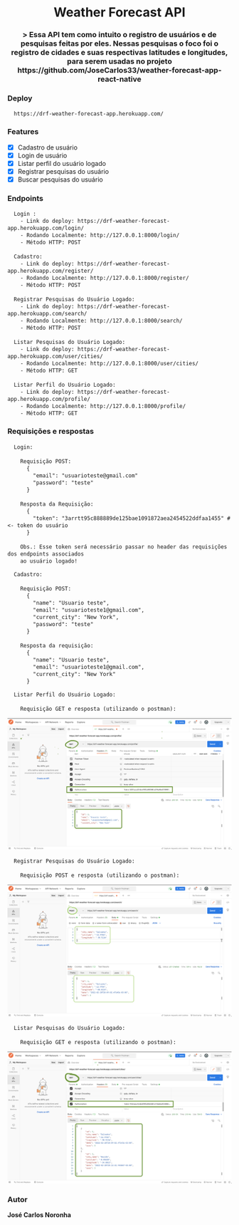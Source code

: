 <h1 align="center">
  Weather Forecast API
</h1>

<h3 align="center">>
  Essa API tem como intuito o registro de usuários e de pesquisas feitas por eles. Nessas pesquisas o foco foi o registro de cidades e suas respectivas latitudes e longitudes, para serem usadas no projeto https://github.com/JoseCarlos33/weather-forecast-app-react-native
</h3>

### Deploy

```
  https://drf-weather-forecast-app.herokuapp.com/
```
### Features

- [x] Cadastro de usuário
- [x] Login de usuário
- [x] Listar perfil do usuário logado
- [x] Registrar pesquisas do usuário
- [x] Buscar pesquisas do usuário
### Endpoints

```
  Login : 
    - Link do deploy: https://drf-weather-forecast-app.herokuapp.com/login/
    - Rodando Localmente: http://127.0.0.1:8000/login/
    - Método HTTP: POST

  Cadastro: 
    - Link do deploy: https://drf-weather-forecast-app.herokuapp.com/register/
    - Rodando Localmente: http://127.0.0.1:8000/register/
    - Método HTTP: POST

  Registrar Pesquisas do Usuário Logado:
    - Link do deploy: https://drf-weather-forecast-app.herokuapp.com/search/
    - Rodando Localmente: http://127.0.0.1:8000/search/
    - Método HTTP: POST

  Listar Pesquisas do Usuário Logado:
    - Link do deploy: https://drf-weather-forecast-app.herokuapp.com/user/cities/
    - Rodando Localmente: http://127.0.0.1:8000/user/cities/
    - Método HTTP: GET

  Listar Perfil do Usuário Logado:
    - Link do deploy: https://drf-weather-forecast-app.herokuapp.com/profile/
    - Rodando Localmente: http://127.0.0.1:8000/profile/
    - Método HTTP: GET
```

### Requisições e respostas

```
  Login:

    Requisição POST:
      {
        "email": "usuarioteste@gmail.com"
        "password": "teste"
      }

    Resposta da Requisição:
      {
        "token": "3arrtt95c888889de125bae1091872aea2454522ddfaa1455" # <- token do usuário 
      }

    Obs.: Esse token será necessário passar no header das requisições dos endpoints associados 
    ao usuário logado!
```
```
  Cadastro:

    Requisição POST:
      {
        "name": "Usuario teste",
        "email": "usuarioteste1@gmail.com",
        "current_city": "New York",
        "password": "teste"
      }

    Resposta da requisição: 
      {
        "name": "Usuario teste",
        "email": "usuarioteste1@gmail.com",
        "current_city": "New York"
      }
```
```
  Listar Perfil do Usuário Logado:

    Requisição GET e resposta (utilizando o postman):
```
<img src="./assets/request_profile_user.png" />

```
  Registrar Pesquisas do Usuário Logado:

    Requisição POST e resposta (utilizando o postman):
```
<img src="./assets/request_post_search_user.png"/>

```
  Listar Pesquisas do Usuário Logado:

    Requisição GET e resposta (utilizando o postman):
```
<img src="./assets/request_get_search_user.png"/>

### Autor

**José Carlos Noronha**